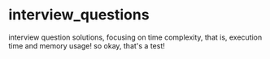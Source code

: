 # interview_questions

 interview question solutions, focusing on time complexity, that is, execution time and memory usage!
 so okay, that's a test!
